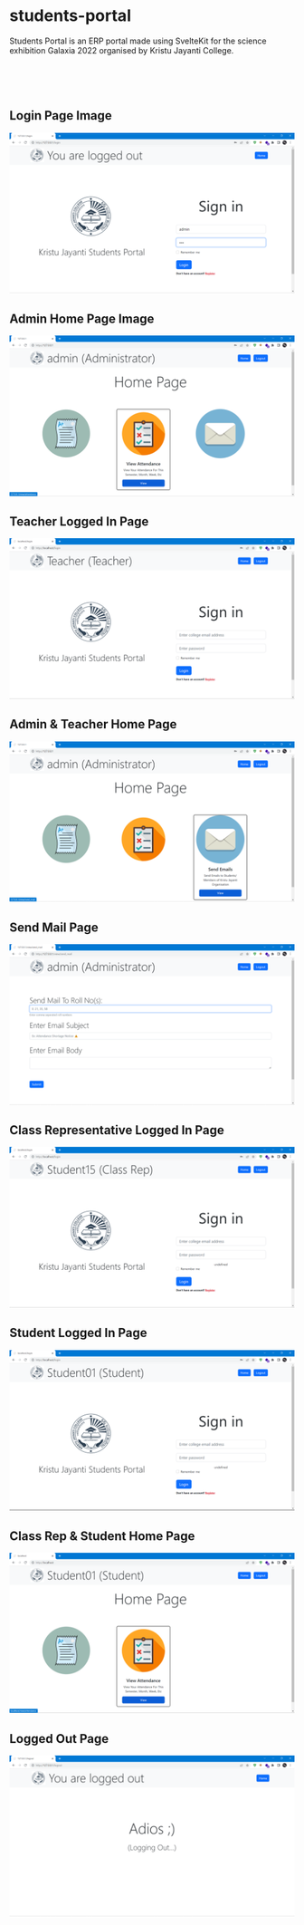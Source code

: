 # students-portal
Students Portal is an ERP portal made using SvelteKit for the science exhibition Galaxia 2022 organised by Kristu Jayanti College.

<br>
<br>
<br>

## Login Page Image
![Login Page Image](intro/sc2.png)
<br>

## Admin Home Page Image
![Admin Home Page Image](intro/sc3.png)
<br>

## Teacher Logged In Page
![Teacher Logged In Page Image](intro/sc10.png)
<br>

## Admin & Teacher Home Page
![Admin & Teacher Home Page Image 2](intro/sc4.png)
<br>

## Send Mail Page
![Send Mail Page Image](intro/sc5.png)
<br>

## Class Representative Logged In Page
![Class Representative Logged In Page Image](intro/sc9.png)
<br>

## Student Logged In Page
![Student Logged In Page Image](intro/sc7.png)
<br>

## Class Rep & Student Home Page
![Student Home Page Image](intro/sc8.png)
<br>

## Logged Out Page
![Logged Out Page Image](intro/sc6.png)
<br>